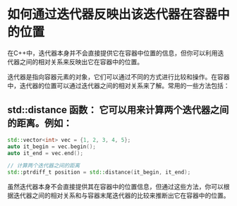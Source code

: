 # 如何通过迭代器反映出该迭代器在容器中的位置

在C++中，迭代器本身并不会直接提供它在容器中位置的信息，但你可以利用迭代器之间的相对关系来反映出它在容器中的位置。

迭代器是指向容器元素的对象，它们可以通过不同的方式进行比较和操作。在容器中，迭代器的位置可以通过迭代器之间的相对关系来了解。常用的一些方法包括：

## std::distance 函数： 它可以用来计算两个迭代器之间的距离。例如：

```cpp
std::vector<int> vec = {1, 2, 3, 4, 5};
auto it_begin = vec.begin();
auto it_end = vec.end();

// 计算两个迭代器之间的距离
std::ptrdiff_t position = std::distance(it_begin, it_end);
```
虽然迭代器本身不会直接提供其在容器中的位置信息，但通过这些方法，你可以根据迭代器之间的相对关系和与容器末尾迭代器的比较来推断出它在容器中的位置。
